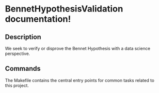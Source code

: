 # BennetHypothesisValidation documentation!

## Description

We seek to verify or disprove the Bennet Hypothesis with a data science perspective.

## Commands

The Makefile contains the central entry points for common tasks related to this project.

